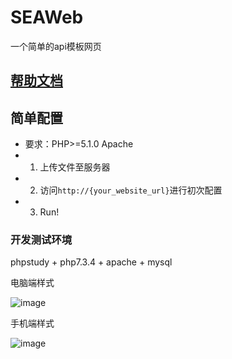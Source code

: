 # SEAWeb
一个简单的api模板网页

## [帮助文档](https://molanp.github.io/SEAWeb_docs/)

## 简单配置

- 要求：PHP>=5.1.0 Apache
- 1. 上传文件至服务器
- 2. 访问`http://{your_website_url}`进行初次配置
- 3. Run!

### 开发测试环境

phpstudy + php7.3.4 + apache + mysql

电脑端样式

![image](https://github.com/molanp/SEAWeb/assets/104612722/e353df31-9321-41b2-9d29-a41e4f79fa00)

手机端样式

![image](https://github.com/molanp/SEAWeb/assets/104612722/5b191209-5550-43a7-9fef-407dbafd1008)
